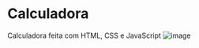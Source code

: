 # Calculadora
Calculadora feita com HTML, CSS e JavaScript
![image](https://user-images.githubusercontent.com/82949368/145009296-aca53e89-e550-4a91-a58d-a2558d6ded57.png)

